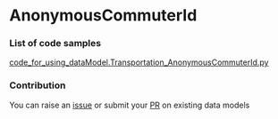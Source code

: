 # AnonymousCommuterId

### List of code samples 

<!-- 50-List of code -->

<!-- [code entry](link) -->
[code_for_using_dataModel.Transportation_AnonymousCommuterId.py](https://github.com/smart-data-models/dataModel.Transportation/blob/master/AnonymousCommuterId/code/code_for_using_dataModel.Transportation_AnonymousCommuterId.py)


<!-- /50-List of code -->

### Contribution
You can raise an [issue](https://github.com/smart-data-models/dataModel.Transportation/issues) or submit your [PR](https://github.com/smart-data-models/dataModel.Transportation/pulls) on existing data models
